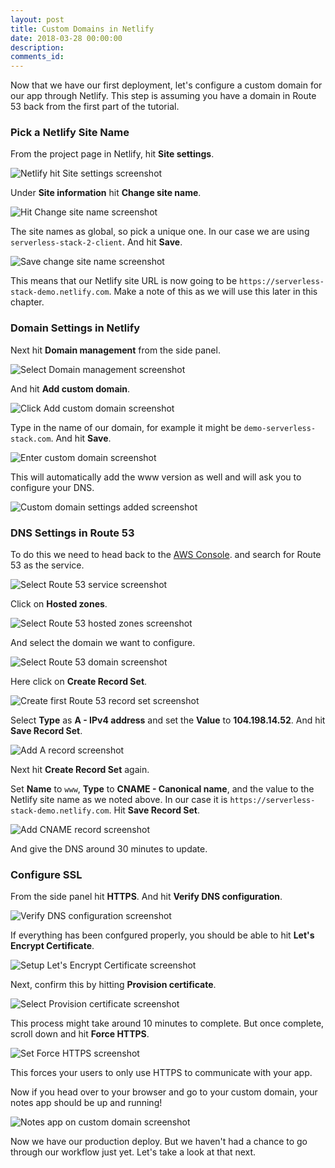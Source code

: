 ```yaml
---
layout: post
title: Custom Domains in Netlify
date: 2018-03-28 00:00:00
description:
comments_id:
---
```


Now that we have our first deployment, let's configure a custom domain for our app through Netlify. This step is assuming you have a domain in Route 53 back from the first part of the tutorial.

### Pick a Netlify Site Name

From the project page in Netlify, hit **Site settings**.

![Netlify hit Site settings screenshot](/assets/part2/netlify-hit-site-settings.png)

Under **Site information** hit **Change site name**.

![Hit Change site name screenshot](/assets/part2/hit-change-site-name.png)

The site names as global, so pick a unique one. In our case we are using `serverless-stack-2-client`. And hit **Save**.

![Save change site name screenshot](/assets/part2/save-change-site-name.png)

This means that our Netlify site URL is now going to be `https://serverless-stack-demo.netlify.com`. Make a note of this as we will use this later in this chapter.

### Domain Settings in Netlify

Next hit **Domain management** from the side panel.

![Select Domain management screenshot](/assets/part2/select-domain-management.png)

And hit **Add custom domain**.

![Click Add custom domain screenshot](/assets/part2/click-add-custom-domain.png)

Type in the name of our domain, for example it might be `demo-serverless-stack.com`. And hit **Save**.

![Enter custom domain screenshot](/assets/part2/enter-custom-domain.png)

This will automatically add the www version as well and will ask you to configure your DNS.

![Custom domain settings added screenshot](/assets/part2/custom-domain-settings-added.png)

### DNS Settings in Route 53

To do this we need to head back to the [AWS Console](https://console.aws.amazon.com/). and search for Route 53 as the service.

![Select Route 53 service screenshot](/assets/part2/select-route-53-service.png)

Click on **Hosted zones**.

![Select Route 53 hosted zones screenshot](/assets/part2/select-route-53-hosted-zones.png)

And select the domain we want to configure.

![Select Route 53 domain screenshot](/assets/part2/select-route-53-domain.png)

Here click on **Create Record Set**.

![Create first Route 53 record set screenshot](/assets/part2/create-first-route-53-record-set.png)

Select **Type** as **A - IPv4 address** and set the **Value** to **104.198.14.52**. And hit **Save Record Set**.

![Add A record screenshot](/assets/part2/add-a-record.png)

Next hit **Create Record Set** again.

Set **Name** to `www`, **Type** to **CNAME - Canonical name**, and the value to the Netlify site name as we noted above. In our case it is `https://serverless-stack-demo.netlify.com`. Hit **Save Record Set**.

![Add CNAME record screenshot](/assets/part2/add-cname-record.png)

And give the DNS around 30 minutes to update.

### Configure SSL

From the side panel hit **HTTPS**. And hit **Verify DNS configuration**.

![Verify DNS configuration screenshot](/assets/part2/verify-dns-configuration.png)

If everything has been confgured properly, you should be able to hit **Let's Encrypt Certificate**.

![Setup Let's Encrypt Certificate screenshot](/assets/part2/setup-lets-encrypt-certificate.png)

Next, confirm this by hitting **Provision certificate**.

![Select Provision certificate screenshot](/assets/part2/select-provision-certificate.png)

This process might take around 10 minutes to complete. But once complete, scroll down and hit **Force HTTPS**.

![Set Force HTTPS screenshot](/assets/part2/set-force-https.png)

This forces your users to only use HTTPS to communicate with your app.

Now if you head over to your browser and go to your custom domain, your notes app should be up and running!

![Notes app on custom domain screenshot](/assets/part2/notes-app-on-custom-domain.png)

Now we have our production deploy. But we haven't had a chance to go through our workflow just yet. Let's take a look at that next.
